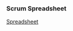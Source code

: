 ### Scrum Spreadsheet
[Spreadsheet](https://otagouni-my.sharepoint.com/:x:/g/personal/lumdy690_student_otago_ac_nz/EXYHuH43YLpKteL-ncxHRzsBzbe58d_c7Ui4cUR-IOtFMQ?e=3Oe4aG)
